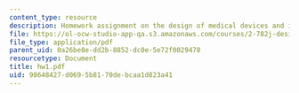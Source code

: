 ```yaml
---
content_type: resource
description: Homework assignment on the design of medical devices and implants.
file: https://ol-ocw-studio-app-qa.s3.amazonaws.com/courses/2-782j-design-of-medical-devices-and-implants-spring-2006/98648427d0695b8170debcaa1d823a41_hw1.pdf
file_type: application/pdf
parent_uid: 0a26be8e-dd2b-8852-dc0e-5e72f0029478
resourcetype: Document
title: hw1.pdf
uid: 98648427-d069-5b81-70de-bcaa1d823a41
---
```

